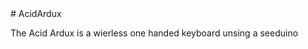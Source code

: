 <div align:"center">
# AcidArdux

The Acid Ardux is a wierless one handed keyboard unsing a seeduino

</div>

